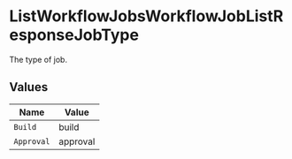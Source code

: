 # ListWorkflowJobsWorkflowJobListResponseJobType

The type of job.


## Values

| Name       | Value      |
| ---------- | ---------- |
| `Build`    | build      |
| `Approval` | approval   |